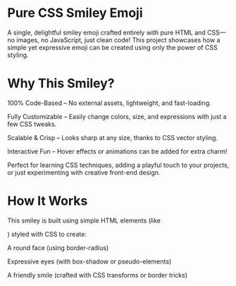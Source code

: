 # Pure CSS Smiley Emoji
A single, delightful smiley emoji crafted entirely with pure HTML and CSS—no images, no JavaScript, just clean code! This project showcases how a simple yet expressive emoji can be created using only the power of CSS styling.

# Why This Smiley?

100% Code-Based – No external assets, lightweight, and fast-loading.

Fully Customizable – Easily change colors, size, and expressions with just a few CSS tweaks.

Scalable & Crisp – Looks sharp at any size, thanks to CSS vector styling.

Interactive Fun – Hover effects or animations can be added for extra charm!

Perfect for learning CSS techniques, adding a playful touch to your projects, or just experimenting with creative front-end design.

# How It Works

This smiley is built using simple HTML elements (like <div>) styled with CSS to create:

A round face (using border-radius)

Expressive eyes (with box-shadow or pseudo-elements)

A friendly smile (crafted with CSS transforms or border tricks)
